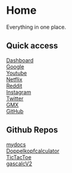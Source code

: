 # Home

Everything in one place.

## Quick access

[Dashboard](about:home) <br>
[Google](https://www.google.com) <br>
[Youtube](https://www.youtube.com) <br>
[Netflix](https://www.netflix.com) <br>
[Reddit](https://www.reddit.com) <br>
[Instagram](https://www.instagram.com) <br>
[Twitter](https://www.twitter.com) <br>
[GMX](https://www.gmx.de) <br>
[GitHub](https://www.github.com/lu1sg4) <br>

## Github Repos

[mydocs](https://github.com/Lu1sG4/mydocs) <br>
[Doppelkopfcalculator](https://github.com/Lu1sG4/doppelkopfcalculator) <br>
[TicTacToe](https://github.com/Lu1sG4/tictactoe) <br>
[gascalcV2](https://github.com/Lu1sG4/gascalcv2) <br>